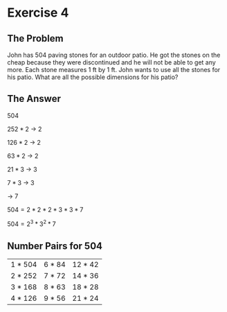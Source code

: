 # Exercise 4

## The Problem

John has 504 paving stones for an outdoor patio. He got the stones on the cheap because they were discontinued and he will not be able to get any more. Each stone measures 1 ft by 1 ft. John wants to use all the stones for his patio. What are all the possible dimensions for his patio?

## The Answer

504

$252*2$ -> 2

$126*2$ -> 2

$63*2$ -> 2

$21*3$ -> 3

$7*3$ -> 3

-> 7

$504 = 2*2*2*3*3*7$

$504 = 2^3*3^2*7$

## Number Pairs for 504

|         |        |         |
| ------- | ------ | ------- |
| 1 * 504 | 6 * 84 | 12 * 42 |
| 2 * 252 | 7 * 72 | 14 * 36 |
| 3 * 168 | 8 * 63 | 18 * 28 |
| 4 * 126 | 9 * 56 | 21 * 24 |
